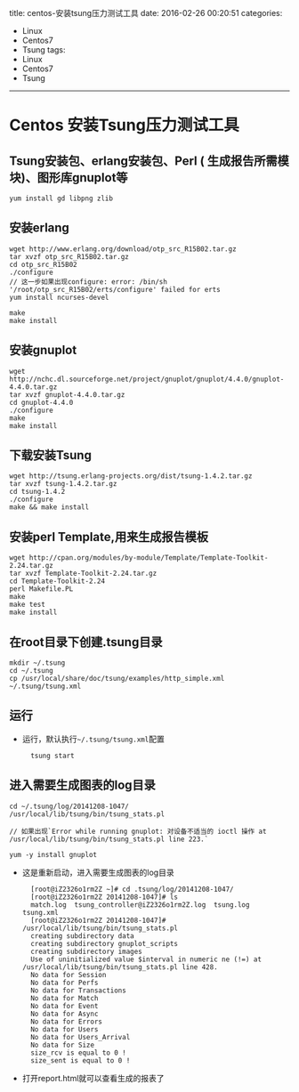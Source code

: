 title: centos-安装tsung压力测试工具
date: 2016-02-26 00:20:51
categories: 
- Linux
- Centos7
- Tsung
tags: 
- Linux
- Centos7
- Tsung
---
# Centos 安装Tsung压力测试工具
## Tsung安装包、erlang安装包、Perl ( 生成报告所需模块)、图形库gnuplot等

	yum install gd libpng zlib
## 安装erlang

	wget http://www.erlang.org/download/otp_src_R15B02.tar.gz
	tar xvzf otp_src_R15B02.tar.gz
	cd otp_src_R15B02
	./configure  
	// 这一步如果出现configure: error: /bin/sh '/root/otp_src_R15B02/erts/configure' failed for erts
	yum install ncurses-devel

	make
	make install
	
## 安装gnuplot

	wget http://nchc.dl.sourceforge.net/project/gnuplot/gnuplot/4.4.0/gnuplot-4.4.0.tar.gz
	tar xvzf gnuplot-4.4.0.tar.gz
	cd gnuplot-4.4.0
	./configure
	make
	make install
	
## 下载安装Tsung

	wget http://tsung.erlang-projects.org/dist/tsung-1.4.2.tar.gz  
	tar xvzf tsung-1.4.2.tar.gz
	cd tsung-1.4.2
	./configure
	make && make install
	
## 安装perl Template,用来生成报告模板

	wget http://cpan.org/modules/by-module/Template/Template-Toolkit-2.24.tar.gz  
	tar xvzf Template-Toolkit-2.24.tar.gz
	cd Template-Toolkit-2.24
	perl Makefile.PL
	make
	make test
	make install
	
## 在root目录下创建.tsung目录

	mkdir ~/.tsung
	cd ~/.tsung
	cp /usr/local/share/doc/tsung/examples/http_simple.xml ~/.tsung/tsung.xml
	
## 运行
* 运行，默认执行`~/.tsung/tsung.xml`配置

		tsung start
		
## 进入需要生成图表的log目录

	cd ~/.tsung/log/20141208-1047/
	/usr/local/lib/tsung/bin/tsung_stats.pl
	
	// 如果出现`Error while running gnuplot: 对设备不适当的 ioctl 操作 at /usr/local/lib/tsung/bin/tsung_stats.pl line 223.`
	
	yum -y install gnuplot
* 这是重新启动，进入需要生成图表的log目录

		[root@iZ2326o1rm2Z ~]# cd .tsung/log/20141208-1047/
		[root@iZ2326o1rm2Z 20141208-1047]# ls
		match.log  tsung_controller@iZ2326o1rm2Z.log  tsung.log  tsung.xml
		[root@iZ2326o1rm2Z 20141208-1047]# /usr/local/lib/tsung/bin/tsung_stats.pl 
		creating subdirectory data 
		creating subdirectory gnuplot_scripts 
		creating subdirectory images 
		Use of uninitialized value $interval in numeric ne (!=) at /usr/local/lib/tsung/bin/tsung_stats.pl line 428.
		No data for Session
		No data for Perfs
		No data for Transactions
		No data for Match
		No data for Event
		No data for Async
		No data for Errors
		No data for Users
		No data for Users_Arrival
		No data for Size
		size_rcv is equal to 0 !
		size_sent is equal to 0 !
* 打开report.html就可以查看生成的报表了


